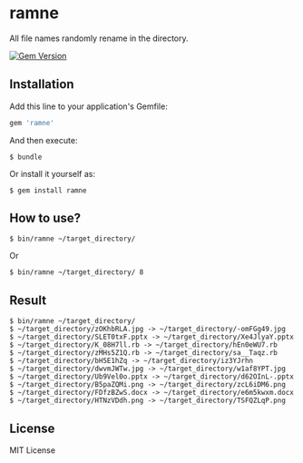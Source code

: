 # ramne

All file names randomly rename in the directory.

[![Gem Version](https://badge.fury.io/rb/ramne.svg)](https://badge.fury.io/rb/ramne)

## Installation

Add this line to your application's Gemfile:

```ruby
gem 'ramne'
```

And then execute:

    $ bundle

Or install it yourself as:

    $ gem install ramne

## How to use?

    $ bin/ramne ~/target_directory/

Or

    $ bin/ramne ~/target_directory/ 8

## Result

```
$ bin/ramne ~/target_directory/
$ ~/target_directory/zOKhbRLA.jpg -> ~/target_directory/-omFGg49.jpg
$ ~/target_directory/SLET0txF.pptx -> ~/target_directory/Xe4JlyaY.pptx
$ ~/target_directory/K_08H7ll.rb -> ~/target_directory/hEn0eWU7.rb
$ ~/target_directory/zMHs5Z1Q.rb -> ~/target_directory/sa__Taqz.rb
$ ~/target_directory/bH5E1hZq -> ~/target_directory/iz3YJrhn
$ ~/target_directory/dwvmJWTw.jpg -> ~/target_directory/w1af8YPT.jpg
$ ~/target_directory/Ub9Vel0o.pptx -> ~/target_directory/d62OInL-.pptx
$ ~/target_directory/B5paZQMi.png -> ~/target_directory/zcL6iDM6.png
$ ~/target_directory/FDfzBZwS.docx -> ~/target_directory/e6m5kwxm.docx
$ ~/target_directory/HTNzVDdh.png -> ~/target_directory/TSFQZLqP.png
```

## License
MIT License
